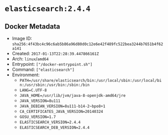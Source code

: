 # `elasticsearch:2.4.4`

## Docker Metadata

- Image ID: `sha256:4f43bc4c96c6ab5b86a96d80d0c12e6e42f489fc522bea3244b7651b4f62a141`
- Created: `2017-01-13T22:28:39.447866161Z`
- Arch: `linux`/`amd64`
- Entrypoint: `["/docker-entrypoint.sh"]`
- Command: `["elasticsearch"]`
- Environment:
  - `PATH=/usr/share/elasticsearch/bin:/usr/local/sbin:/usr/local/bin:/usr/sbin:/usr/bin:/sbin:/bin`
  - `LANG=C.UTF-8`
  - `JAVA_HOME=/usr/lib/jvm/java-8-openjdk-amd64/jre`
  - `JAVA_VERSION=8u111`
  - `JAVA_DEBIAN_VERSION=8u111-b14-2~bpo8+1`
  - `CA_CERTIFICATES_JAVA_VERSION=20140324`
  - `GOSU_VERSION=1.7`
  - `ELASTICSEARCH_VERSION=2.4.4`
  - `ELASTICSEARCH_DEB_VERSION=2.4.4`
